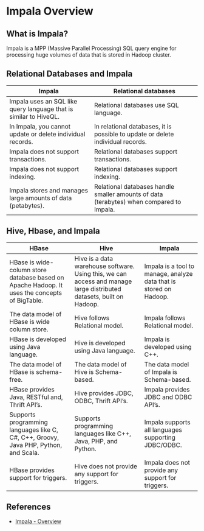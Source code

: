 # Impala Overview

## What is Impala?
Impala is a MPP (Massive Parallel Processing) SQL query engine for processing huge volumes of data that is stored in Hadoop cluster.

## Relational Databases and Impala
Impala | Relational databases
---|---
Impala uses an SQL like query language that is similar to HiveQL. | Relational databases use SQL language.
In Impala, you cannot update or delete individual records. | In relational databases, it is possible to update or delete individual records.
Impala does not support transactions. | Relational databases support transactions.
Impala does not support indexing. | Relational databases support indexing.
Impala stores and manages large amounts of data (petabytes). | Relational databases handle smaller amounts of data (terabytes) when compared to Impala.

## Hive, Hbase, and Impala
HBase | Hive | Impala
---|---|---
HBase is wide-column store database based on Apache Hadoop. It uses the concepts of BigTable. | Hive is a data warehouse software. Using this, we can access and manage large distributed datasets, built on Hadoop. | Impala is a tool to manage, analyze data that is stored on Hadoop.
The data model of HBase is wide column store. | Hive follows Relational model. | Impala follows Relational model.
HBase is developed using Java language. | Hive is developed using Java language. | Impala is developed using C++.
The data model of HBase is schema-free. | The data model of Hive is Schema-based. | The data model of Impala is Schema-based.
HBase provides Java, RESTful and, Thrift API’s. | Hive provides JDBC, ODBC, Thrift API’s. | Impala provides JDBC and ODBC API’s.
Supports programming languages like C, C#, C++, Groovy, Java PHP, Python, and Scala. | Supports programming languages like C++, Java, PHP, and Python. | Impala supports all languages supporting JDBC/ODBC.
HBase provides support for triggers. | Hive does not provide any support for triggers. | Impala does not provide any support for triggers.

## References
- [Impala - Overview](https://www.tutorialspoint.com/impala/impala_overview.htm)